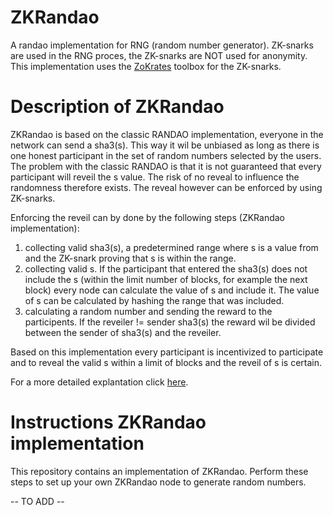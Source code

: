 # ZKRandao
A randao implementation for RNG (random number generator). ZK-snarks are used in the RNG proces, the ZK-snarks are NOT used for anonymity. This implementation uses the [ZoKrates](https://zokrates.github.io) toolbox for the ZK-snarks. 

# Description of ZKRandao
ZKRandao is based on the classic RANDAO implementation, everyone in the network can send a sha3(s). This way it wil be unbiased as long as there is one honest participant in the set of random numbers selected by the users. The problem with the classic RANDAO is that it is not guaranteed that every participant will reveil the s value. The risk of no reveal to influence the randomness therefore exists. The reveal however can be enforced by using ZK-snarks. 

Enforcing the reveil can by done by the following steps (ZKRandao implementation):
1. collecting valid sha3(s), a predetermined range where s is a value from and the ZK-snark proving that s is within the range.
2. collecting valid s. If the participant that entered the sha3(s) does not include the s (within the limit number of blocks, for example the next block) every node can calculate the value of s and include it. The value of s can be calculated by hashing the range that was included.
3. calculating a random number and sending the reward to the participents. If the reveiler != sender sha3(s) the reward wil be divided between the sender of sha3(s) and the reveiler. 

Based on this implementation every participant is incentivized to participate and to reveal the valid s within a limit of blocks and the reveil of s is certain.

For a more detailed explantation click [here](https://link.medium.com/DNGjptQ5WY).

# Instructions ZKRandao implementation
This repository contains an implementation of ZKRandao. Perform these steps to set up your own ZKRandao node to generate random numbers.

-- TO ADD --

